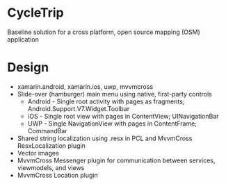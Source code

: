 # CycleTrip
Baseline solution for a cross platform, open source mapping (OSM) application

# Design
* xamarin.android, xamarin.ios, uwp, mvvmcross
* Slide-over (hamburger) main menu using native, first-party controls
  * Android - Single root activity with pages as fragments; Android.Support.V7.Widget.Toolbar
  * iOS - Single root view with pages in ContentView; UINavigationBar
  * UWP - Single NavigationView with pages in ContentFrame; CommandBar
* Shared string localization using .resx in PCL and MvvmCross ResxLocalization plugin
* Vector images
* MvvmCross Messenger plugin for communication between services, viewmodels, and views
* MvvmCross Location plugin
